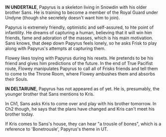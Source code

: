 **IN UNDERTALE**, Papyrus is a skeleton living in Snowdin with his older brother <a onclick="loadFile('Sans.md')">Sans</a>. He is training to become a member of the Royal Guard under <a onclick="loadFile('Undyne.md')">Undyne</a> (though she secretely doesn't want him to join). 

Papyrus is extremely friendly, optimistic and self-assured, to hte point of infantility. He dreams of capturing a human, believing that it will win him friends, fame and adoration of the masses, which is his main motivation.
Sans knows, that deep down Papyrus feels lonely, so he asks <a onclick="loadFile('Frisk.md')">Frisk</a> to play along with Papyrus's attempts at capturing them.

<a onclick="loadFile('Flowey.md')">Flowey likes toying with Papyrus during his resets. He pretends to be his friend and gives him predictions of the future. 
In the end of True Pacifist route, Flowey manipulates Papyrus to call all of Frisks friends and tell them to come to the Throne Room, where Flowey ambushes them and absorbs their <a onclick="loadFile('Souls.md')">Souls</a>.

**IN DELTARUNE**, Papyrus has not appeared as of yet. He is, presumably, the younger brother that <a onclick="loadFile('Sans.md')">Sans</a> mentions to <a onclick="loadFile('Kris.md')">Kris</a>. 

In Ch1, Sans asks Kris to come over and play with his brother tomorrow. In Ch2 though, he says that the plans have changed and Kris can't meet his brother today.

If Kris comes to Sans's house, they can hear "a trousle of bones", which is a reference to 'Bonetrousle', Papyrus's theme in UT.